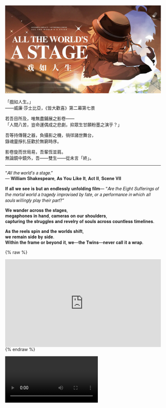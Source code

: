 ![All the World's a Stage ｜ 5th Anniversary｜ 2025 Genshin Birthday Party](pic.png)

「戲如人生。」  
——威廉·莎士比亞，《皆大歡喜》第二幕第七景  

若吾目所及，唯無盡鋪展之影卷——  
「人間八苦，豈命運偶成之悲劇，抑眾生甘願粉墨之演乎？」  

吾等持傳聲之器，負攝影之機，徜徉諸世舞台，  
錄魂靈掙扎狂歡於無窮時序。  

影卷旋而世局易，吾輩恆並肩。  
無論鏡中鏡外，吾——雙生——從未言「終」。  

---

“𝐴𝑙𝑙 𝑡ℎ𝑒 𝑤𝑜𝑟𝑙𝑑’𝑠 𝑎 𝑠𝑡𝑎𝑔𝑒.”  
— 𝐖𝐢𝐥𝐥𝐢𝐚𝐦 𝐒𝐡𝐚𝐤𝐞𝐬𝐩𝐞𝐚𝐫𝐞, 𝐀𝐬 𝐘𝐨𝐮 𝐋𝐢𝐤𝐞 𝐈𝐭, 𝐀𝐜𝐭 𝐈𝐈, 𝐒𝐜𝐞𝐧𝐞 𝐕𝐈𝐈  

𝐈𝐟 𝐚𝐥𝐥 𝐰𝐞 𝐬𝐞𝐞 𝐢𝐬 𝐛𝐮𝐭 𝐚𝐧 𝐞𝐧𝐝𝐥𝐞𝐬𝐬𝐥𝐲 𝐮𝐧𝐟𝐨𝐥𝐝𝐢𝐧𝐠 𝐟𝐢𝐥𝐦—
“𝐴𝑟𝑒 𝑡ℎ𝑒 𝐸𝑖𝑔ℎ𝑡 𝑆𝑢𝑓𝑓𝑒𝑟𝑖𝑛𝑔𝑠 𝑜𝑓 𝑡ℎ𝑒 𝑚𝑜𝑟𝑡𝑎𝑙 𝑤𝑜𝑟𝑙𝑑 𝑎 𝑡𝑟𝑎𝑔𝑒𝑑𝑦 𝑖𝑚𝑝𝑟𝑜𝑣𝑖𝑠𝑒𝑑 𝑏𝑦 𝑓𝑎𝑡𝑒,
𝑜𝑟 𝑎 𝑝𝑒𝑟𝑓𝑜𝑟𝑚𝑎𝑛𝑐𝑒 𝑖𝑛 𝑤ℎ𝑖𝑐ℎ 𝑎𝑙𝑙 𝑠𝑜𝑢𝑙𝑠 𝑤𝑖𝑙𝑙𝑖𝑛𝑔𝑙𝑦 𝑝𝑙𝑎𝑦 𝑡ℎ𝑒𝑖𝑟 𝑝𝑎𝑟𝑡?”

𝐖𝐞 𝐰𝐚𝐧𝐝𝐞𝐫 𝐚𝐜𝐫𝐨𝐬𝐬 𝐭𝐡𝐞 𝐬𝐭𝐚𝐠𝐞𝐬,  
𝐦𝐞𝐠𝐚𝐩𝐡𝐨𝐧𝐞𝐬 𝐢𝐧 𝐡𝐚𝐧𝐝, 𝐜𝐚𝐦𝐞𝐫𝐚𝐬 𝐨𝐧 𝐨𝐮𝐫 𝐬𝐡𝐨𝐮𝐥𝐝𝐞𝐫𝐬,  
𝐜𝐚𝐩𝐭𝐮𝐫𝐢𝐧𝐠 𝐭𝐡𝐞 𝐬𝐭𝐫𝐮𝐠𝐠𝐥𝐞𝐬 𝐚𝐧𝐝 𝐫𝐞𝐯𝐞𝐥𝐫𝐲 𝐨𝐟 𝐬𝐨𝐮𝐥𝐬 𝐚𝐜𝐫𝐨𝐬𝐬 𝐜𝐨𝐮𝐧𝐭𝐥𝐞𝐬𝐬 𝐭𝐢𝐦𝐞𝐥𝐢𝐧𝐞𝐬.

𝐀𝐬 𝐭𝐡𝐞 𝐫𝐞𝐞𝐥𝐬 𝐬𝐩𝐢𝐧 𝐚𝐧𝐝 𝐭𝐡𝐞 𝐰𝐨𝐫𝐥𝐝𝐬 𝐬𝐡𝐢𝐟𝐭,  
𝐰𝐞 𝐫𝐞𝐦𝐚𝐢𝐧 𝐬𝐢𝐝𝐞 𝐛𝐲 𝐬𝐢𝐝𝐞.  
𝐖𝐢𝐭𝐡𝐢𝐧 𝐭𝐡𝐞 𝐟𝐫𝐚𝐦𝐞 𝐨𝐫 𝐛𝐞𝐲𝐨𝐧𝐝 𝐢𝐭, 𝐰𝐞—𝐭𝐡𝐞 𝐓𝐰𝐢𝐧𝐬—𝐧𝐞𝐯𝐞𝐫 𝐜𝐚𝐥𝐥 𝐢𝐭 𝐚 𝐰𝐫𝐚𝐩.

{% raw %}
<div style="position: relative; width: 100%; height: 0; padding-bottom: 56.25%;">
    <iframe src="https://www.youtube.com/embed/ufMGRxFIzO4" title="YouTube video player" frameborder="0" allow="accelerometer; autoplay; clipboard-write; encrypted-media; gyroscope; picture-in-picture; web-share" allowfullscreen style="position: absolute; top: 0; left: 0; width: 100%; height: 100%;"></iframe>
</div>
{% endraw %}

<video src="video.mkv" controls></video>